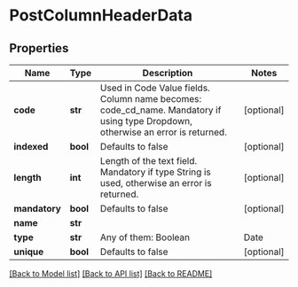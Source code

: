 # PostColumnHeaderData

## Properties
Name | Type | Description | Notes
------------ | ------------- | ------------- | -------------
**code** | **str** | Used in Code Value fields. Column name becomes: code_cd_name. Mandatory if using type Dropdown, otherwise an error is returned. | [optional] 
**indexed** | **bool** | Defaults to false | [optional] 
**length** | **int** | Length of the text field. Mandatory if type String is used, otherwise an error is returned. | [optional] 
**mandatory** | **bool** | Defaults to false | [optional] 
**name** | **str** |  | 
**type** | **str** | Any of them: Boolean | Date | DateTime | Decimal | Dropdown | Number | String | Text | 
**unique** | **bool** | Defaults to false | [optional] 

[[Back to Model list]](../README.md#documentation-for-models) [[Back to API list]](../README.md#documentation-for-api-endpoints) [[Back to README]](../README.md)

